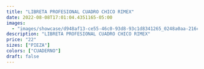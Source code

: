 ```yaml
---
title: "LIBRETA PROFESIONAL CUADRO CHICO RIMEX"
date: 2022-08-08T17:01:04.4351165-05:00
images:
  - "images/showcase/d948af13-ce55-46c0-93d8-93c1d8341265_0248a0aa-216c-4f9d-8614-14c950476532.webp"
description: "LIBRETA PROFESIONAL CUADRO CHICO RIMEX"
price: "22"
sizes: ["PIEZA"]
colors: ["CUADERNO"]
draft: false
---
```

